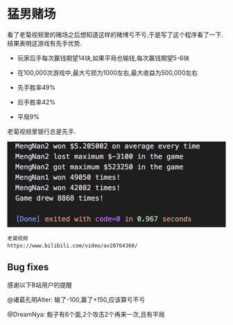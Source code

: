 # 猛男赌场

看了老菊视频里的赌场之后想知道这样的赌博亏不亏,于是写了这个程序看了一下. 结果表明这游戏有先手优势.

* 玩家后手每次赢钱期望14块,如果平局也输钱,每次赢钱期望5-6块

* 在100,000次游戏中,最大亏损为1000左右,最大收益为500,000左右

* 先手胜率49%

* 后手胜率42%

* 平局9%

老菊视频里银行总是先手.

![Image text](https://github.com/KakiGit/MengNanCasino/raw/master/result.png)
```bash
老菊视频
https://www.bilibili.com/video/av20764360/
```

## Bug fixes
感谢以下B站用户的提醒

@诸葛孔明Alter: 输了-100,赢了+150,应该算亏不亏

@DreamNya: 骰子有6个面,2个攻击2个再来一次,且有平局